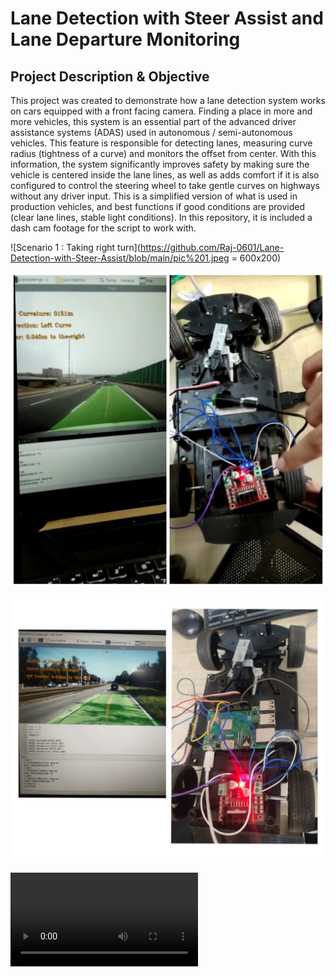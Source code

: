 # Lane Detection with Steer Assist and Lane Departure Monitoring
## Project Description & Objective
This project was created to demonstrate how a lane detection system works on cars equipped with a front facing camera. Finding a place in more and more vehicles, this system is an essential part of the advanced driver assistance systems (ADAS) used in autonomous / semi-autonomous vehicles. This feature is responsible for detecting lanes, measuring curve radius (tightness of a curve) and monitors the offset from center. With this information, the system significantly improves safety by making sure the vehicle is centered inside the lane lines, as well as adds comfort if it is also configured to control the steering wheel to take gentle curves on highways without any driver input. This is a simplified version of what is used in production vehicles, and best functions if good conditions are provided (clear lane lines, stable light conditions). In this repository, it is included a dash cam footage for the script to work with.

![Scenario 1 : Taking right turn](https://github.com/Raj-0601/Lane-Detection-with-Steer-Assist/blob/main/pic%201.jpeg = 600x200)

![Scenario 2 : Taking left turn](https://github.com/Raj-0601/Lane-Detection-with-Steer-Assist/blob/main/pic%203.jpeg)

![Scenario 3 : Going Straight](https://github.com/Raj-0601/Lane-Detection-with-Steer-Assist/blob/main/pic%202.jpeg)

![Demo video :](https://github.com/Raj-0601/Lane-Detection-with-Steer-Assist/blob/main/Demo%20video.mp4)

